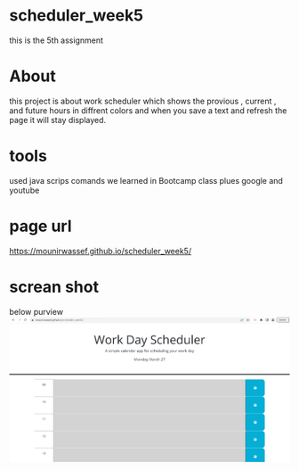 # scheduler_week5
this is the 5th assignment

# About
this project is about work scheduler which shows the provious , current , and future hours in diffrent colors and when you save a text and refresh the page it will stay displayed.

# tools
used java scrips comands we learned in Bootcamp class plues google and youtube 

# page url
https://mounirwassef.github.io/scheduler_week5/


# screan shot 
below purview
![Screenshot](readme.PNG)